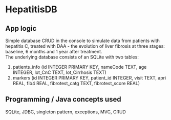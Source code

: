 # HepatitisDB

## App logic
Simple database CRUD in the console to simulate data from patients with hepatitis C, treated with DAA - the evolution of liver fibrosis at three stages: baseline, 6 months and 1 year after treatment.  
The underlying database consists of an SQLite with two tables: 
  1) patients_info (id INTEGER PRIMARY KEY, nameCode TEXT, age INTEGER, lot_CnC TEXT, lot_Cirrhosis TEXT)
  2) markers (id INTEGER PRIMARY KEY, patient_id INTEGER, visit TEXT, apri REAL, fib4 REAL, fibrotest_catg TEXT, fibrotest_score REAL)

## Programming / Java concepts used
SQLite, JDBC, singleton pattern, exceptions, MVC, CRUD
